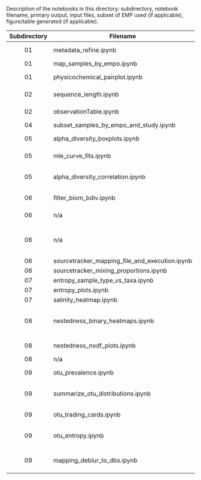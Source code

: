 Description of the notebooks in this directory: subdirectory, notebook filename, primary output, input files, subset of EMP used (if applicable), figure/table generated (if applicable).												
												
Subdirectory	|	Filename	|	Output	|	Input	|	Subset	|	Figure/Table	|	Notes
:-----:	|	-----	|	-----	|	-----	|	-----	|	-----	|	-----
01	|	metadata_refine.ipynb	|	Merged mapping files	|	Many input files	|	n/a	|	n/a	|	
01	|	map_samples_by_empo.ipynb	|	Map	|	emp_qiime_mapping_qc_filtered.tsv	|	qc_filtered	|	Fig 1b	|	
01	|	physicochemical_pairplot.ipynb	|	Physicochemical pairplot	|	emp_qiime_mapping_qc_filtered.tsv	|	qc_filtered	|	Fig S1	|	
02	|	sequence_length.ipynb	|	Sequence length	|	length_filtered_seqs_adaptor_cleanup.csv	|	all_emp	|	Fig S2	|	
02	|	observationTable.ipynb	|	Sequence and OTU information	|	Biom files and summary files	|	n/a	|	n/a	|	
04	|	subset_samples_by_empo_and_study.ipynb	|	Subsets	|	emp_qiime_mapping_all_emp	|	all_emp	|	Fig S13	|	
05	|	alpha_diversity_boxplots.ipynb	|	Alpha-diversity boxplots	|	emp_deblur_90bp.qc_filtered.biom, closed-ref gg and silva tables	|	qc_filtered	|	Figs 1c, S4	|	
05	|	mle_curve_fits.ipynb	|	Laplace distributions	|	emp_deblur_90bp.qc_filtered.rare_5000.biom	|	qc_filtered	|	Fig 1d	|	
05	|	alpha_diversity_correlation.ipynb	|	Laplace distributions by sample type	|	emp_deblur_90bp.qc_filtered.rare_5000.biom	|	qc_filtered	|	Fig S9	|	
06	|	filter_biom_bdiv.ipynb	|	Beta-diversity results	|	emp_deblur_90bp.qc_filtered.biom	|	qc_filtered	|	Fig 1e	|	
06	|	n/a	|	PCoA plots	|	emp_deblur_90bp.qc_filtered.biom	|	qc_filtered	|	Figs 1e, S5, S7	|	
06	|	n/a	|	Random forest	|	training: emp_deblur_90bp.subset_2k.rare_5000.biom, classifying: emp_deblur_90bp.qc_filtered.rare_5000.biom	|	subset_2k	|	Table S4	|	
06	|	sourcetracker_mapping_file_and_execution.ipynb	|	SourceTracker 2	|	emp_deblur_90bp.qc_filtered.rare_5000.biom	|	qc_filtered	|	Fig S6	|	
06	|	sourcetracker_mixing_proportions.ipynb	|	SourceTracker 2	|	emp_deblur_90bp.qc_filtered.rare_5000.biom	|	qc_filtered	|	Fig S6	|	
07	|	entropy_sample_type_vs_taxa.ipynb	|	Entropy	|	emp_deblur_90bp.subset_2k.rare_5000.biom	|	subset_2k	|	Fig 3b	|	
07	|	entropy_plots.ipynb	|	Entropy	|	emp_deblur_90bp.subset_2k.rare_5000.biom	|	subset_2k	|	Fig 3b	|	
07	|	salinity_heatmap.ipynb	|	Salinity heatmap	|	emp_deblur_90bp.qc_filtered.biom	|	qc_filtered	|	Fig S8	|	
08	|	nestedness_binary_heatmaps.ipynb	|	Nestedness heatmaps	|	emp_deblur_90bp.subset_2k.rare_5000.biom	|	subset_2k	|	Fig 2a	|	Additional code [here](https://github.com/jladau/JavaSource/tree/master/Autocorrelation/src/edu/ucsf/Nestedness) and [here](https://github.com/jladau/JavaSource/tree/master/Shared/src/edu/ucsf/base)
08	|	nestedness_nodf_plots.ipynb	|	Nestedness NODF plots	|	emp_deblur_90bp.subset_2k.rare_5000.biom	|	subset_2k	|	Figs 2b, S11	|	
08	|	n/a	|	Co-occurrence	|	emp_deblur_90bp.subset_2k.rare_5000.biom	|	subset_2k	|	Fig 2c	|	
09	|	otu_prevalence.ipynb	|	Tag sequence histogram	|	emp_deblur_90bp.qc_filtered.rare_5000.biom	|	qc_filtered	|	Fig S3	|	
09	|	summarize_otu_distributions.ipynb	|	Table of tag sequence distributions	|	emp_deblur_90bp.subset_2k.rare_5000.biom	|	subset_2k	|	Table 1	|	
09	|	otu_trading_cards.ipynb	|	EMP trading cards	|	emp_deblur_90bp.subset_2k.rare_5000.biom	|	subset_2k	|	Fig 14	|	
09	|	otu_entropy.ipynb	|	List of tag sequences with high entropy	|	emp_deblur_90bp.subset_2k.rare_5000.biom	|	subset_2k	|	Fig 14, Table 1	|	
09	|	mapping_deblur_to_dbs.ipynb	|	Overlap of EMP with GG and Silva	|	emp_deblur_90bp.qc_filtered.biom	|	qc_filtered	|	n/a	|	

